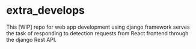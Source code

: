 # extra_develops
This [WIP] repo for web app development using django framework serves the task of responding to detection requests from React frontend through the django Rest API.
